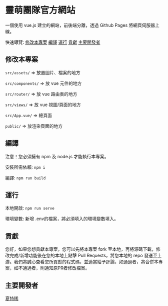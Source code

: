 # 靈萌團隊官方網站
一個使用 vue.js 建立的網站，前後端分離，透過 Github Pages 將網頁伺服器上線。

快速導覽: [修改本專案](#修改本專案) [編譯](#編譯) [運行](#運行) [貢獻](#貢獻) [主要開發者](#主要開發者)

## 修改本專案
```src/assets/``` => 放置圖片、檔案的地方

```src/components/``` => 放 vue 元件的地方

```src/router/``` => 放 vue 路由表的地方

```src/views/``` => 放 vue 視圖/頁面的地方

```src/App.vue/``` => 總頁面

```public/``` => 放渲染頁面的地方

## 編譯

注意！您必須擁有 npm 及  node.js 才能執行本專案。

安裝所需依賴: ```npm i```

編譯: ```npm run build```

## 運行
本地開啟: ```npm run serve```

環境變數: 新增 .env的檔案，將必須填入的環境變數填入。

## 貢獻
您好，如果您想貢獻本專案，您可以先將本專案 fork 至本地，再將源碼下載，修改完成/新增功能後在您的本地上點擊 Pull Requests，將您本地的 repo 發送至上游。我們將誠心查看您所貢獻的程式碼，並適當給予評論，如通過者，將合併本專案，如不通過者，則通知原PR者修改檔案。

## 主要開發者

[夏特稀](https://github.com/mmm25002500)